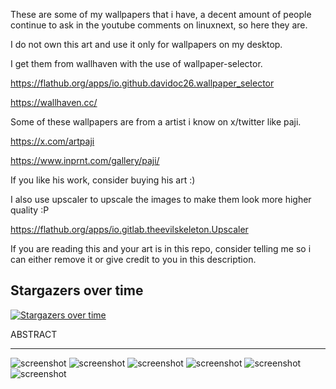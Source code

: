 These are some of my wallpapers that i have, a decent amount of people continue to ask in the youtube comments on linuxnext, so here they are.

I do not own this art and use it only for wallpapers on my desktop.

I get them from wallhaven with the use of wallpaper-selector.

https://flathub.org/apps/io.github.davidoc26.wallpaper_selector

https://wallhaven.cc/

Some of these wallpapers are from a artist i know on x/twitter like paji.

https://x.com/artpaji

https://www.inprnt.com/gallery/paji/

If you like his work, consider buying his art :)

I also use upscaler to upscale the images to make them look more higher quality :P

https://flathub.org/apps/io.gitlab.theevilskeleton.Upscaler

If you are reading this and your art is in this repo, consider telling me so i can either remove it or give credit to you in this description.

                        
## Stargazers over time
[![Stargazers over time](https://starchart.cc/polluxau/linuxnext-wallpapers.svg?variant=adaptive)](https://starchart.cc/polluxau/linuxnext-wallpapers)

ABSTRACT

------------------------------------

![screenshot](https://github.com/polluxau/linuxnext-wallpapers/blob/main/Abstract/wallhaven-3zpzrv.jpg)
![screenshot](https://github.com/polluxau/linuxnext-wallpapers/blob/main/Abstract/wallhaven-4okjdm.jpg)
![screenshot](https://github.com/polluxau/linuxnext-wallpapers/blob/main/Abstract/wallhaven-4x915o.jpg)
![screenshot](https://github.com/polluxau/linuxnext-wallpapers/blob/main/Abstract/wallhaven-4xgwgz.jpg)
![screenshot](https://github.com/polluxau/linuxnext-wallpapers/blob/main/Abstract/wallhaven-g75wvd.jpg)
![screenshot](https://github.com/polluxau/linuxnext-wallpapers/blob/main/Abstract/wallhaven-zywdlv.png)



